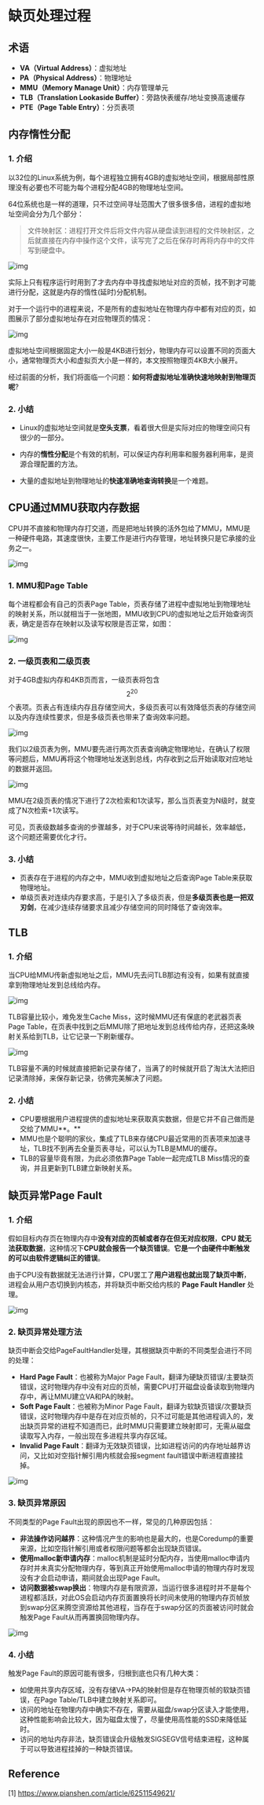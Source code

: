 # 缺页处理过程

## 术语

* **VA（Virtual Address）**：虚拟地址
* **PA（Physical Address）**：物理地址
* **MMU（Memory Manage Unit）**：内存管理单元
* **TLB（Translation Lookaside Buffer）**：旁路快表缓存/地址变换高速缓存
* **PTE（Page Table Entry）**：分页表项

## 内存惰性分配

### 1. 介绍

以32位的Linux系统为例，每个进程独立拥有4GB的虚拟地址空间，根据局部性原理没有必要也不可能为每个进程分配4GB的物理地址空间。

64位系统也是一样的道理，只不过空间寻址范围大了很多很多倍，进程的虚拟地址空间会分为几个部分：

> 文件映射区：进程打开文件后将文件内容从硬盘读到进程的文件映射区，之后就直接在内存中操作这个文件，读写完了之后在保存时再将内存中的文件写到硬盘中。

![img](image/b05e6ac13545d66462838289f6c16d53.png)

实际上只有程序运行时用到了才去内存中寻找虚拟地址对应的页帧，找不到才可能进行分配，这就是内存的惰性(延时)分配机制。

对于一个运行中的进程来说，不是所有的虚拟地址在物理内存中都有对应的页，如图展示了部分虚拟地址存在对应物理页的情况：

![img](image/812fd19d5326fb51b0c169e4d1b10d41.png)

虚拟地址空间根据固定大小一般是4KB进行划分，物理内存可以设置不同的页面大小，通常物理页大小和虚拟页大小是一样的，本文按照物理页4KB大小展开。

经过前面的分析，我们将面临一个问题：**如何将虚拟地址准确快速地映射到物理页呢**?

### 2. 小结

* Linux的虚拟地址空间就是**空头支票**，看着很大但是实际对应的物理空间只有很少的一部分。

* 内存的**惰性分配**是个有效的机制，可以保证内存利用率和服务器利用率，是资源合理配置的方法。

* 大量的虚拟地址到物理地址的**快速准确地查询转换**是一个难题。

## CPU通过MMU获取内存数据

CPU并不直接和物理内存打交道，而是把地址转换的活外包给了MMU，MMU是一种硬件电路，其速度很快，主要工作是进行内存管理，地址转换只是它承接的业务之一。

![img](image/5b64824e0ddfa28c196a82b2bf08dc54.png)

### 1. MMU和Page Table

每个进程都会有自己的页表Page Table，页表存储了进程中虚拟地址到物理地址的映射关系，所以就相当于一张地图，MMU收到CPU的虚拟地址之后开始查询页表，确定是否存在映射以及读写权限是否正常，如图：

![img](image/ee166c3c7b095d76be6ac0b3aa4679a6.png)

### 2. 一级页表和二级页表

对于4GB虚拟内存和4KB页而言，一级页表将包含$$2^{20}$$个表项。页表占有连续内存且存储空间大，多级页表可以有效降低页表的存储空间以及内存连续性要求，但是多级页表也带来了查询效率问题。

![img](image/4c0bb6efae3d10c491394689bb2fcbdd.png)

我们以2级页表为例，MMU要先进行两次页表查询确定物理地址，在确认了权限等问题后，MMU再将这个物理地址发送到总线，内存收到之后开始读取对应地址的数据并返回。

![img](image/3e633f33345be2329af5f058a9a6719d.png)

MMU在2级页表的情况下进行了2次检索和1次读写，那么当页表变为N级时，就变成了N次检索+1次读写。

可见，页表级数越多查询的步骤越多，对于CPU来说等待时间越长，效率越低，这个问题还需要优化才行。

### 3. 小结

* 页表存在于进程的内存之中，MMU收到虚拟地址之后查询Page Table来获取物理地址。
* 单级页表对连续内存要求高，于是引入了多级页表，但是**多级页表也是一把双刃剑**，在减少连续存储要求且减少存储空间的同时降低了查询效率。

## TLB

### 1. 介绍

当CPU给MMU传新虚拟地址之后，MMU先去问TLB那边有没有，如果有就直接拿到物理地址发到总线给内存。

![img](image/99226ac3c62e57fec7649d51d01e33ea.png)

TLB容量比较小，难免发生Cache Miss，这时候MMU还有保底的老武器页表 Page Table，在页表中找到之后MMU除了把地址发到总线传给内存，还把这条映射关系给到TLB，让它记录一下刷新缓存。

![img](image/a526860fbc792c115770201c0207027a.png)

TLB容量不满的时候就直接把新记录存储了，当满了的时候就开启了淘汰大法把旧记录清除掉，来保存新记录，彷佛完美解决了问题。

### 2. 小结

* CPU要根据用户进程提供的虚拟地址来获取真实数据，但是它并不自己做而是交给了MMU**。**
* MMU也是个聪明的家伙，集成了TLB来存储CPU最近常用的页表项来加速寻址，TLB找不到再去全量页表寻址，可以认为TLB是MMU的缓存。
* TLB的容量毕竟有限，为此必须依靠Page Table一起完成TLB Miss情况的查询，并且更新到TLB建立新映射关系。

## 缺页异常Page Fault

### 1. 介绍

假如目标内存页在物理内存中**没有对应的页帧或者存在但无对应权限**，**CPU 就无法获取数据**，这种情况下**CPU就会报告一个缺页错误**。**它是一个由硬件中断触发的可以由软件逻辑纠正的错误**。

由于CPU没有数据就无法进行计算，CPU罢工了**用户进程也就出现了缺页中断**，进程会从用户态切换到内核态，并将缺页中断交给内核的 **Page Fault Handler** 处理。

![img](image/ae6740b5358100e37e98f1f5e169c7c3.png)

### 2. 缺页异常处理方法

缺页中断会交给PageFaultHandler处理，其根据缺页中断的不同类型会进行不同的处理：

* **Hard Page Fault**：也被称为Major Page Fault，翻译为硬缺页错误/主要缺页错误，这时物理内存中没有对应的页帧，需要CPU打开磁盘设备读取到物理内存中，再让MMU建立VA和PA的映射。
* **Soft Page Fault**：也被称为Minor Page Fault，翻译为软缺页错误/次要缺页错误，这时物理内存中是存在对应页帧的，只不过可能是其他进程调入的，发出缺页异常的进程不知道而已，此时MMU只需要建立映射即可，无需从磁盘读取写入内存，一般出现在多进程共享内存区域。
* **Invalid Page Fault**：翻译为无效缺页错误，比如进程访问的内存地址越界访问，又比如对空指针解引用内核就会报segment fault错误中断进程直接挂掉。

![img](image/3345d5b1fdd09733bfea64ee4ffc5d60.png)

### 3. 缺页异常原因

不同类型的Page Fault出现的原因也不一样，常见的几种原因包括：

* **非法操作访问越界**：这种情况产生的影响也是最大的，也是Coredump的重要来源，比如空指针解引用或者权限问题等都会出现缺页错误。
* **使用malloc新申请内存**：malloc机制是延时分配内存，当使用malloc申请内存时并未真实分配物理内存，等到真正开始使用malloc申请的物理内存时发现没有才会启动申请，期间就会出现Page Fault。
* **访问数据被swap换出**：物理内存是有限资源，当运行很多进程时并不是每个进程都活跃，对此OS会启动内存页面置换将长时间未使用的物理内存页帧放到swap分区来腾空资源给其他进程，当存在于swap分区的页面被访问时就会触发Page Fault从而再置换回物理内存。

![img](image/a80f27a0f35727a5f5cb3830dc735776.png)

### 4. 小结

触发Page Fault的原因可能有很多，归根到底也只有几种大类：

* 如使用共享内存区域，没有存储VA->PA的映射但是存在物理页帧的软缺页错误，在Page Table/TLB中建立映射关系即可。
* 访问的地址在物理内存中确实不存在，需要从磁盘/swap分区读入才能使用，这种性能影响会比较大，因为磁盘太慢了，尽量使用高性能的SSD来降低延时。
* 访问的地址内存非法，缺页错误会升级触发SIGSEGV信号结束进程，这种属于可以导致进程挂掉的一种缺页错误。

## Reference

[1] <https://www.pianshen.com/article/62511549621/>
